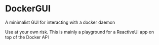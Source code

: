# DockerGUI
A minimalist GUI for interacting with a docker daemon

Use at your own risk.
This is mainly a playground for a ReactiveUI app on top of the Docker API

